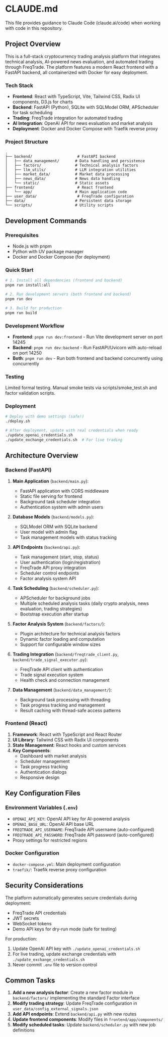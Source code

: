 # CLAUDE.md

This file provides guidance to Claude Code (claude.ai/code) when working with code in this repository.

## Project Overview

This is a full-stack cryptocurrency trading analysis platform that integrates technical analysis, AI-powered news evaluation, and automated trading through FreqTrade. The platform features a modern React frontend with a FastAPI backend, all containerized with Docker for easy deployment.

### Tech Stack

- **Frontend**: React with TypeScript, Vite, Tailwind CSS, Radix UI components, D3.js for charts
- **Backend**: FastAPI (Python), SQLite with SQLModel ORM, APScheduler for task scheduling
- **Trading**: FreqTrade integration for automated trading
- **AI Integration**: OpenAI API for news evaluation and market analysis
- **Deployment**: Docker and Docker Compose with Traefik reverse proxy

### Project Structure
```
.
├── backend/                    # FastAPI backend
│   ├── data_management/       # Data handling and persistence
│   ├── factors/               # Technical analysis factors
│   ├── llm_utils/             # LLM integration utilities
│   ├── market_data/           # Market data processing
│   ├── news_data/             # News data handling
│   └── static/                # Static assets
├── frontend/                   # React frontend
│   └── app/                   # Main application code
├── user_data/                  # FreqTrade configuration
├── data/                      # Persistent data storage
└── scripts/                   # Utility scripts
```

## Development Commands

### Prerequisites
- Node.js with pnpm
- Python with UV package manager
- Docker and Docker Compose (for deployment)

### Quick Start
```bash
# 1. Install all dependencies (frontend and backend)
pnpm run install:all

# 2. Run development servers (both frontend and backend)
pnpm run dev

# 3. Build for production
pnpm run build
```

### Development Workflow
- **Frontend**: `pnpm run dev:frontend` - Run Vite development server on port 14245
- **Backend**: `pnpm run dev:backend` - Run FastAPI/Uvicorn with auto-reload on port 14250
- **Both**: `pnpm run dev` - Run both frontend and backend concurrently using concurrently

### Testing
Limited formal testing. Manual smoke tests via scripts/smoke_test.sh and factor validation scripts.

### Deployment
```bash
# Deploy with demo settings (safe!)
./deploy.sh

# After deployment, update with real credentials when ready
./update_openai_credentials.sh
./update_exchange_credentials.sh  # For live trading
```

## Architecture Overview

### Backend (FastAPI)
1. **Main Application** (`backend/main.py`):
   - FastAPI application with CORS middleware
   - Static file serving for frontend
   - Background task scheduler integration
   - Authentication system with admin users

2. **Database Models** (`backend/models.py`):
   - SQLModel ORM with SQLite backend
   - User model with admin flag
   - Task management models with status tracking

3. **API Endpoints** (`backend/api.py`):
   - Task management (start, stop, status)
   - User authentication (login/registration)
   - FreqTrade API proxy integration
   - Scheduler control endpoints
   - Factor analysis system API

4. **Task Scheduling** (`backend/scheduler.py`):
   - APScheduler for background jobs
   - Multiple scheduled analysis tasks (daily crypto analysis, news evaluation, trading strategies)
   - Bootstrap execution after startup

5. **Factor Analysis System** (`backend/factors/`):
   - Plugin architecture for technical analysis factors
   - Dynamic factor loading and computation
   - Support for configurable window sizes

6. **Trading Integration** (`backend/freqtrade_client.py`, `backend/trade_signal_executor.py`):
   - FreqTrade API client with authentication
   - Trade signal execution system
   - Health check and connection management

7. **Data Management** (`backend/data_management/`):
   - Background task processing with threading
   - Task progress tracking and management
   - Result caching with thread-safe access patterns

### Frontend (React)
1. **Framework**: React with TypeScript and React Router
2. **UI Library**: Tailwind CSS with Radix UI components
3. **State Management**: React hooks and custom services
4. **Key Components**:
   - Dashboard with market analysis
   - Scheduler management
   - Task progress tracking
   - Authentication dialogs
   - Responsive design

## Key Configuration Files

### Environment Variables (`.env`)
- `OPENAI_API_KEY`: OpenAI API key for AI-powered analysis
- `OPENAI_BASE_URL`: OpenAI API base URL
- `FREQTRADE_API_USERNAME`: FreqTrade API username (auto-configured)
- `FREQTRADE_API_PASSWORD`: FreqTrade API password (auto-configured)
- Proxy settings for restricted regions

### Docker Configuration
- `docker-compose.yml`: Main deployment configuration
- `traefik/`: Traefik reverse proxy configuration

## Security Considerations

The platform automatically generates secure credentials during deployment:
- FreqTrade API credentials
- JWT secrets
- WebSocket tokens
- Demo API keys for dry-run mode (safe for testing)

For production:
1. Update OpenAI API key with `./update_openai_credentials.sh`
2. For live trading, update exchange credentials with `./update_exchange_credentials.sh`
3. Never commit `.env` file to version control

## Common Tasks

1. **Add a new analysis factor**: Create a new factor module in `backend/factors/` implementing the standard Factor interface
2. **Modify trading strategy**: Update FreqTrade configuration in `user_data/config_external_signals.json`
3. **Add API endpoints**: Extend `backend/api.py` with new routes
4. **Update frontend components**: Modify files in `frontend/app/components/`
5. **Modify scheduled tasks**: Update `backend/scheduler.py` with new job definitions